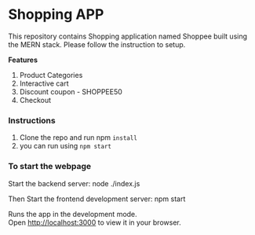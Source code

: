 # Shopping APP

This repository contains Shopping application named Shoppee built using the MERN stack.
Please follow the instruction to setup.

**Features**

1. Product Categories
2. Interactive cart
3. Discount coupon - SHOPPEE50
4. Checkout


### Instructions

1. Clone the repo and run npm ``install``
2. you can run using ``npm start``



### To start the webpage

Start the backend server: node ./index.js

Then Start the frontend development server: npm start

Runs the app in the development mode.\
Open [http://localhost:3000](http://localhost:3000) to view it in your browser.
